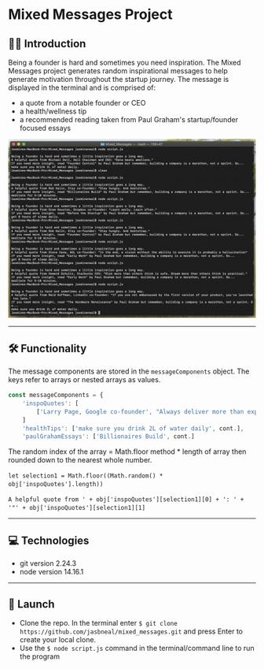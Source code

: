 # Mixed Messages Project

## 👋🏾 Introduction

Being a founder is hard and sometimes you need inspiration. The Mixed Messages project generates random
inspirational messages to help generate motivation throughout the startup journey. The message is displayed in the terminal and is comprised of: 
+ a quote from a notable founder or CEO
+ a health/wellness tip
+ a recommended reading taken from Paul Graham's startup/founder focused essays

![image](https://github.com/jasbneal/mixed_messages/blob/main/Screen%20Shot%202021-04-29%20at%208.43.00%20PM.png?raw=true)

--------------------------
## 🛠 Functionality

The message components are stored in the `messageComponents` object. The keys refer to arrays or nested arrays as values.

```javascript
const messageComponents = {
    'inspoQuotes': [
        ['Larry Page, Google co-founder', "Always deliver more than expected."], cont.
    ]
    'healthTips': ['make sure you drink 2L of water daily', cont.],
    'paulGrahamEssays': ['Billionaires Build', cont.]

```

The random index of the array = Math.floor method * length of array then rounded down to the nearest whole number.

`let selection1 = Math.floor((Math.random() * obj['inspoQuotes'].length))`

`A helpful quote from ' + obj['inspoQuotes'][selection1][0] + ': ' + '"' +
obj['inspoQuotes'][selection1][1]`

-----------------------

## 💻 Technologies
+ git version 2.24.3
+ node version 14.16.1


-----------------------

## 🍾 Launch
+ Clone the repo. In the terminal enter `$ git clone https://github.com/jasbneal/mixed_messages.git` and press Enter to create your local clone.
+ Use the `$ node script.js` command in the terminal/command line to run the program 